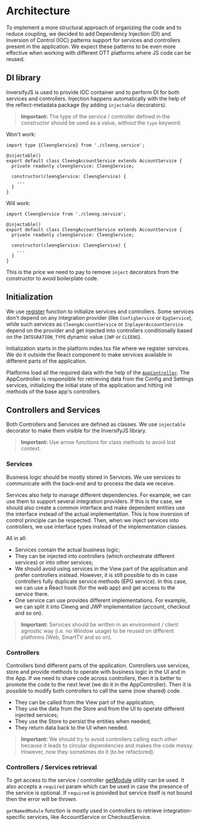 # Architecture

To implement a more structural approach of organizing the code and to reduce coupling, we decided to add Dependency
Injection (DI) and Inversion of Control (IOC) patterns support for services and controllers present in the application.
We expect these patterns to be even more effective when working with different OTT platforms where JS code can be reused.

## DI library

InversifyJS is used to provide IOC container and to perform DI for both services and controllers.
Injection happens automatically with the help of the reflect-metadata package (by adding `injectable` decorators).

> **Important:** The type of the service / controller defined in the constructor should be used as a value, without
> the `type` keyword.

Won't work:

```
import type {CleengService} from './cleeng.service';

@injectable()
export default class CleengAccountService extends AccountService {
  private readonly cleengService: CleengService;

  constructor(cleengService: CleengService) {
    ...
  }
}
```

Will work:

```
import CleengService from './cleeng.service';

@injectable()
export default class CleengAccountService extends AccountService {
  private readonly cleengService: CleengService;

  constructor(cleengService: CleengService) {
    ...
  }
}
```

This is the price we need to pay to remove `inject` decorators from the constructor to avoid boilerplate code.

## Initialization

We use [register](../src/modules/register.ts) function to initialize services and controllers.
Some services don't depend on any integration provider (like `ConfigService` or `EpgService`),
while such services as `CleengAccountService` or `InplayerAccountService` depend on the provider 
and get injected into controllers conditionally based on the `INTEGRATION_TYPE` dynamic value (`JWP` or `CLEENG`).

Initialization starts in the platform index.tsx file where we register services. We do it outside the React component to
make services available in different parts of the application.

Platforms load all the required data with the help of the [`AppController`](../src/controllers/AppController.ts). The
AppController is responsible for retrieving data from the Config and Settings services, initializing the initial state
of the application and hitting init methods of the base app's controllers.

## Controllers and Services

Both Controllers and Services are defined as classes.
We use `injectable` decorator to make them visible for the InversifyJS library.

> **Important:** Use arrow functions for class methods to avoid lost context.

### Services

Business logic should be mostly stored in Services. We use services to communicate with the back-end and to process the
data we receive.

Services also help to manage different dependencies.
For example, we can use them to support several integration providers.
If this is the case,
we should also create a common interface and make dependent entities
use the interface instead of the actual implementation.
This is how inversion of control principle can be respected.
Then, when we inject services into controllers, we use interface types instead of the implementation classes.

All in all:

- Services contain the actual business logic;
- They can be injected into controllers (which orchestrate different services) or into other services;
- We should avoid using services in the View part of the application and prefer controllers instead.
  However, it is still possible to do in case controllers fully duplicate service methods (EPG service).
  In this case, we can use a React hook (for the web app) and get access to the service there.
- One service can use provides different implementations.
  For example, we can split it into Cleeng and JWP implementation (account, checkout and so on).

> **Important:** Services should be written in an environment / client agnostic way (i.e. no Window usage) to be reused
> on different platforms (Web, SmartTV and so on).

### Controllers

Controllers bind different parts of the application. Controllers use services, store and provide methods to operate with
business logic in the UI and in the App. If we need to share code across controllers, then it is better to promote the
code to the next level (we do it in the AppController). Then it is possible to modify both controllers to call the
same (now shared) code.

- They can be called from the View part of the application;
- They use the data from the Store and from the UI to operate different injected services;
- They use the Store to persist the entities when needed;
- They return data back to the UI when needed.

> **Important:** We should try to avoid controllers calling each other because it leads to circular dependencies and
> makes the code messy. However, now they sometimes do it (to be refactored).

### Controllers / Services retrieval

To get access to the service / controller [getModule](../src/modules/container.ts) utility can be used.
It also accepts a `required` param which can be used in case the presence of the service is optional.
If `required` is provided but service itself is not bound then the error will be thrown.

`getNamedModule` function is mostly used in controllers to retrieve integration-specific services, like AccountService or
CheckoutService.
